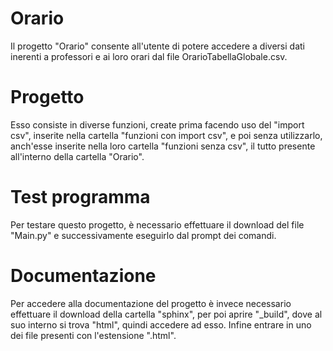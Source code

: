 # Orario
Il progetto "Orario" consente all'utente di potere accedere a diversi dati inerenti a professori e ai loro orari dal file OrarioTabellaGlobale.csv.
# Progetto
Esso consiste in diverse funzioni, create prima facendo uso del "import csv", inserite nella cartella "funzioni con import csv", e poi senza utilizzarlo, anch'esse inserite nella loro cartella "funzioni senza csv", il tutto presente all'interno della cartella "Orario".
# Test programma
Per testare questo progetto, è necessario effettuare il download del file "Main.py" e successivamente eseguirlo dal prompt dei comandi. 
# Documentazione
Per accedere alla documentazione del progetto è invece necessario effettuare il download della cartella "sphinx", per poi aprire "_build", dove al suo interno si trova "html", quindi accedere ad esso. Infine entrare in uno dei file presenti con l'estensione ".html".
